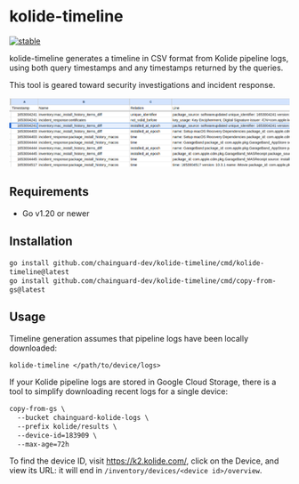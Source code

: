 # kolide-timeline

[![stable](http://badges.github.io/stability-badges/dist/stable.svg)](http://github.com/badges/stability-badges)

kolide-timeline generates a timeline in CSV format from Kolide pipeline logs, using both query timestamps and any
timestamps returned by the queries.

This tool is geared toward security investigations and incident response.

![screenshot](images/sheet.png?raw=true "screenshot")

## Requirements

* Go v1.20 or newer

## Installation

```shell
go install github.com/chainguard-dev/kolide-timeline/cmd/kolide-timeline@latest
go install github.com/chainguard-dev/kolide-timeline/cmd/copy-from-gs@latest
```

## Usage

Timeline generation assumes that pipeline logs have been locally downloaded:

```
kolide-timeline </path/to/device/logs>
```

If your Kolide pipeline logs are stored in Google Cloud Storage, there is a tool to simplify downloading recent logs for a single device:

```
copy-from-gs \
  --bucket chainguard-kolide-logs \
  --prefix kolide/results \
  --device-id=183909 \
  --max-age=72h            
```

To find the device ID, visit https://k2.kolide.com/, click on the Device, and view its URL: it will end in `/inventory/devices/<device id>/overview`. 